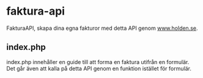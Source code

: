 # faktura-api
FakturaAPI, skapa dina egna fakturor med detta API genom www.holden.se.

## index.php
index.php innehåller en guide till att forma en faktura utifrån en formulär.
Det går även att kalla på detta API genom en funktion istället för formulär.

